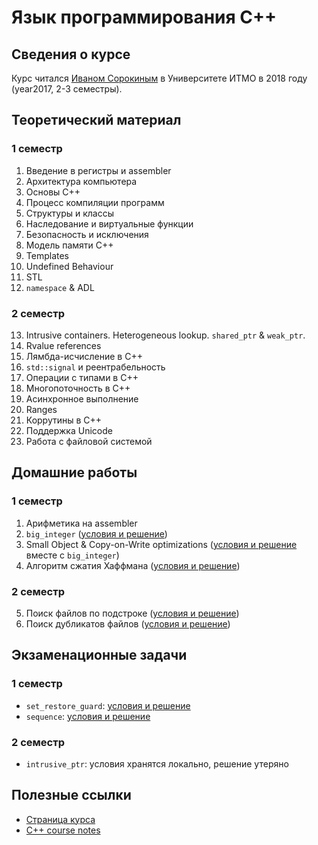 # Язык программирования C++

## Сведения о курсе

Курс читался [Иваном Сорокиным](https://github.com/sorokin) в Университете ИТМО в 2018 году (year2017, 2-3 семестры).

## Теоретический материал

### 1 семестр

1. Введение в регистры и assembler
2. Архитектура компьютера
3. Основы C++
4. Процесс компиляции программ
5. Структуры и классы
6. Наследование и виртуальные функции
7. Безопасность и исключения
8. Модель памяти C++
9. Templates
10. Undefined Behaviour
11. STL
12. `namespace` & ADL

### 2 семестр

13. Intrusive containers. Heterogeneous lookup. `shared_ptr` & `weak_ptr`.
14. Rvalue references
15. Лямбда-исчисление в C++
16. `std::signal` и реентрабельность
17. Операции с типами в C++
18. Многопоточность в C++
19. Асинхронное выполнение
20. Ranges
21. Коррутины в C++
22. Поддержка Unicode
23. Работа с файловой системой

## Домашние работы

### 1 семестр

1. Арифметика на assembler
2. `big_integer` ([условия и решение](https://github.com/cannor147/big_integer))
3. Small Object & Copy-on-Write optimizations ([условия и решение](https://github.com/cannor147/big_integer) вместе с `big_integer`)
4. Алгоритм сжатия Хаффмана ([условия и решение](https://github.com/cannor147/huffman))

### 2 семестр

5. Поиск файлов по подстроке ([условия и решение](https://github.com/cannor147/substring_finder))
6. Поиск дубликатов файлов ([условия и решение](https://github.com/cannor147/duplicate_checker))

## Экзаменационные задачи

### 1 семестр

- `set_restore_guard`: [условия и решение](https://github.com/cannor147/set_restore_guard)
- `sequence`: [условия и решение](https://github.com/cannor147/sequence)

### 2 семестр

- `intrusive_ptr`: условия хранятся локально, решение утеряно

## Полезные ссылки

* [Страница курса](http://sorokin.github.io/cpp-course/)
* [C++ course notes](https://lejabque.github.io/cpp-notes/)
